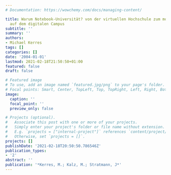 ```yaml
---
# Documentation: https://wowchemy.com/docs/managing-content/

title: Warum Notebook-Universität? von der virtuellen Hochschule zum mobilen Lernen
  auf dem digitalen Campus
subtitle: ''
summary: ''
authors:
- Michael Kerres
tags: []
categories: []
date: '2004-01-01'
lastmod: 2021-02-18T21:50:50+01:00
featured: false
draft: false

# Featured image
# To use, add an image named `featured.jpg/png` to your page's folder.
# Focal points: Smart, Center, TopLeft, Top, TopRight, Left, Right, BottomLeft, Bottom, BottomRight.
image:
  caption: ''
  focal_point: ''
  preview_only: false

# Projects (optional).
#   Associate this post with one or more of your projects.
#   Simply enter your project's folder or file name without extension.
#   E.g. `projects = ["internal-project"]` references `content/project/deep-learning/index.md`.
#   Otherwise, set `projects = []`.
projects: []
publishDate: '2021-02-18T20:50:50.786546Z'
publication_types:
- '2'
abstract: ''
publication: '*Kerres, M.; Kalz, M.; Stratmann, J*'
---
```

